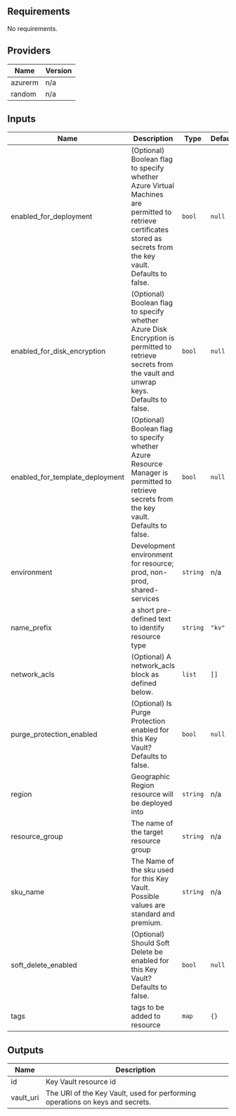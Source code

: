 ## Requirements

No requirements.

## Providers

| Name | Version |
|------|---------|
| azurerm | n/a |
| random | n/a |

## Inputs

| Name | Description | Type | Default | Required |
|------|-------------|------|---------|:--------:|
| enabled\_for\_deployment | (Optional) Boolean flag to specify whether Azure Virtual Machines are permitted to retrieve certificates stored as secrets from the key vault. Defaults to false. | `bool` | `null` | no |
| enabled\_for\_disk\_encryption | (Optional) Boolean flag to specify whether Azure Disk Encryption is permitted to retrieve secrets from the vault and unwrap keys. Defaults to false. | `bool` | `null` | no |
| enabled\_for\_template\_deployment | (Optional) Boolean flag to specify whether Azure Resource Manager is permitted to retrieve secrets from the key vault. Defaults to false. | `bool` | `null` | no |
| environment | Development environment for resource; prod, non-prod, shared-services | `string` | n/a | yes |
| name\_prefix | a short pre-defined text to identify resource type | `string` | `"kv"` | no |
| network\_acls | (Optional) A network\_acls block as defined below. | `list` | `[]` | no |
| purge\_protection\_enabled | (Optional) Is Purge Protection enabled for this Key Vault? Defaults to false. | `bool` | `null` | no |
| region | Geographic Region resource will be deployed into | `string` | n/a | yes |
| resource\_group | The name of the target resource group | `string` | n/a | yes |
| sku\_name | The Name of the sku used for this Key Vault. Possible values are standard and premium. | `string` | n/a | yes |
| soft\_delete\_enabled | (Optional) Should Soft Delete be enabled for this Key Vault? Defaults to false. | `bool` | `null` | no |
| tags | tags to be added to resource | `map` | `{}` | no |

## Outputs

| Name | Description |
|------|-------------|
| id | Key Vault resource id |
| vault\_uri | The URI of the Key Vault, used for performing operations on keys and secrets. |


